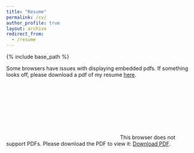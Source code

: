 ```yaml
---
title: "Resume"
permalink: /cv/
author_profile: true
layout: archive
redirect_from:
  - /resume
---
```


{% include base_path %}

Some browsers have issues with displaying embedded pdfs. If something looks off, please download a pdf of my resume [here](https://anirudhnarsipur.github.io/files/AnirudhNarsipur.pdf).

<object data="https://anirudhnarsipur.github.io/files/AnirudhNarsipurResume.pdf" type="application/pdf" width="700px" height="700px">
    <embed src="https://anirudhnarsipur.github.io/files/AnirudhNarsipurResume.pdf">
        This browser does not support PDFs. Please download the PDF to view it: 
        <a href="https://anirudhnarsipur.github.io/files/AnirudhNarsipurResume.pdf">Download PDF</a>.</p>
    </embed>
</object>

